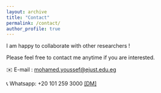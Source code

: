 ```yaml
---
layout: archive
title: "Contact"
permalink: /contact/
author_profile: true
---
```


I am happy to collaborate with other researchers !

Please feel free to contact me anytime if you are interested.

✉️ E-mail : mohamed.youssef@ejust.edu.eg

📞 Whatsapp: +20 101 259 3000 [[DM]](https://wa.me/qr/OCIXP3KQY3HHF1)

